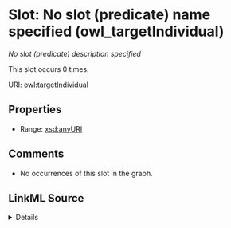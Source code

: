 

# Slot: No slot (predicate) name specified (owl_targetIndividual)


_No slot (predicate) description specified_






This slot occurs 0 times.


URI: [owl:targetIndividual](http://www.w3.org/2002/07/owl#targetIndividual)



<!-- no inheritance hierarchy -->








## Properties

* Range: [xsd:anyURI](http://www.w3.org/2001/XMLSchema#anyURI)





## Comments

* No occurrences of this slot in the graph.



## LinkML Source

<details>

```yaml
name: owl_targetIndividual
annotations:
  count:
    tag: count
    value: 0
description: No slot (predicate) description specified
title: No slot (predicate) name specified
comments:
- No occurrences of this slot in the graph.
from_schema: fio-kg
rank: 1000
domain: owl_targetIndividual
slot_uri: owl:targetIndividual
alias: owl_targetIndividual
range: uri

```
</details>